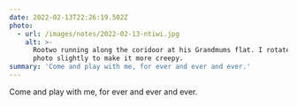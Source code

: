 ```yaml
---
date: 2022-02-13T22:26:19.502Z
photo:
  - url: /images/notes/2022-02-13-ntiwi.jpg
    alt: >-
      Rootwo running along the coridoor at his Grandmums flat. I rotated the
      photo slightly to make it more creepy. 
summary: 'Come and play with me, for ever and ever and ever.'
---
```

Come and play with me, for ever and ever and ever. 
